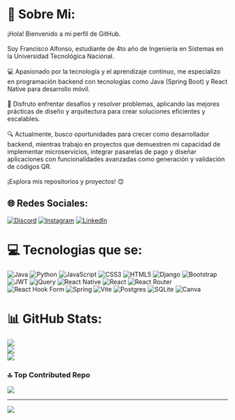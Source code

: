 # 💫 Sobre Mi:
¡Hola! Bienvenido a mi perfil de GitHub.<br><br>Soy Francisco Alfonso, estudiante de 4to año de Ingeniería en Sistemas en la Universidad Tecnológica Nacional.<br><br>💻 Apasionado por la tecnología y el aprendizaje continuo, me especializo en programación backend con tecnologías como Java (Spring Boot) y React Native para desarrollo móvil.<br><br>🚀 Disfruto enfrentar desafíos y resolver problemas, aplicando las mejores prácticas de diseño y arquitectura para crear soluciones eficientes y escalables.<br><br>🔍 Actualmente, busco oportunidades para crecer como desarrollador backend, mientras trabajo en proyectos que demuestren mi capacidad de implementar microservicios, integrar pasarelas de pago y diseñar aplicaciones con funcionalidades avanzadas como generación y validación de códigos QR.<br><br>¡Explora mis repositorios y proyectos! 😊


## 🌐 Redes Sociales:
[![Discord](https://img.shields.io/badge/Discord-%237289DA.svg?logo=discord&logoColor=white)](https://discord.gg/franmaa22) [![Instagram](https://img.shields.io/badge/Instagram-%23E4405F.svg?logo=Instagram&logoColor=white)](https://instagram.com/franciscoalfonso22) [![LinkedIn](https://img.shields.io/badge/LinkedIn-%230077B5.svg?logo=linkedin&logoColor=white)](https://linkedin.com/in/francisco-alfonso-828718230) 

# 💻 Tecnologias que se:
![Java](https://img.shields.io/badge/java-%23ED8B00.svg?style=for-the-badge&logo=openjdk&logoColor=white) ![Python](https://img.shields.io/badge/python-3670A0?style=for-the-badge&logo=python&logoColor=ffdd54) ![JavaScript](https://img.shields.io/badge/javascript-%23323330.svg?style=for-the-badge&logo=javascript&logoColor=%23F7DF1E) ![CSS3](https://img.shields.io/badge/css3-%231572B6.svg?style=for-the-badge&logo=css3&logoColor=white) ![HTML5](https://img.shields.io/badge/html5-%23E34F26.svg?style=for-the-badge&logo=html5&logoColor=white) ![Django](https://img.shields.io/badge/django-%23092E20.svg?style=for-the-badge&logo=django&logoColor=white) ![Bootstrap](https://img.shields.io/badge/bootstrap-%238511FA.svg?style=for-the-badge&logo=bootstrap&logoColor=white) ![JWT](https://img.shields.io/badge/JWT-black?style=for-the-badge&logo=JSON%20web%20tokens) ![jQuery](https://img.shields.io/badge/jquery-%230769AD.svg?style=for-the-badge&logo=jquery&logoColor=white) ![React Native](https://img.shields.io/badge/react_native-%2320232a.svg?style=for-the-badge&logo=react&logoColor=%2361DAFB) ![React](https://img.shields.io/badge/react-%2320232a.svg?style=for-the-badge&logo=react&logoColor=%2361DAFB) ![React Router](https://img.shields.io/badge/React_Router-CA4245?style=for-the-badge&logo=react-router&logoColor=white) ![React Hook Form](https://img.shields.io/badge/React%20Hook%20Form-%23EC5990.svg?style=for-the-badge&logo=reacthookform&logoColor=white) ![Spring](https://img.shields.io/badge/spring-%236DB33F.svg?style=for-the-badge&logo=spring&logoColor=white) ![Vite](https://img.shields.io/badge/vite-%23646CFF.svg?style=for-the-badge&logo=vite&logoColor=white) ![Postgres](https://img.shields.io/badge/postgres-%23316192.svg?style=for-the-badge&logo=postgresql&logoColor=white) ![SQLite](https://img.shields.io/badge/sqlite-%2307405e.svg?style=for-the-badge&logo=sqlite&logoColor=white) ![Canva](https://img.shields.io/badge/Canva-%2300C4CC.svg?style=for-the-badge&logo=Canva&logoColor=white)
# 📊 GitHub Stats:
![](https://github-readme-stats.vercel.app/api?username=franmaa22&theme=dark&hide_border=false&include_all_commits=false&count_private=false)<br/>
![](https://github-readme-streak-stats.herokuapp.com/?user=franmaa22&theme=dark&hide_border=false)<br/>
![](https://github-readme-stats.vercel.app/api/top-langs/?username=franmaa22&theme=dark&hide_border=false&include_all_commits=false&count_private=false&layout=compact)

### 🔝 Top Contributed Repo
![](https://github-contributor-stats.vercel.app/api?username=franmaa22&limit=5&theme=dark&combine_all_yearly_contributions=true)

---
[![](https://visitcount.itsvg.in/api?id=franmaa22&icon=0&color=0)](https://visitcount.itsvg.in)

